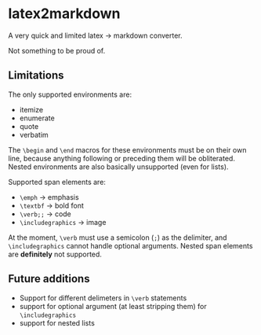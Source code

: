# latex2markdown
A very quick and limited latex -> markdown converter.

Not something to be proud of.

## Limitations
The only supported environments are:
- itemize
- enumerate
- quote
- verbatim

The `\begin` and `\end` macros for these environments must be on their own line, because anything following or preceding them will be obliterated. Nested environments are also basically unsupported (even for lists).

Supported span elements are:
- `\emph` -> emphasis
- `\textbf` -> bold font
- `\verb;;` -> code
- `\includegraphics` -> image

At the moment, `\verb` must use a semicolon (`;`) as the delimiter, and `\includegraphics` cannot handle optional arguments. Nested span elements are **definitely** not supported.

## Future additions
- Support for different delimeters in `\verb` statements
- support for optional argument (at least stripping them) for `\includegraphics`
- support for nested lists
